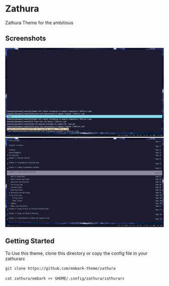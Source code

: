 # Zathura
Zathura Theme for the ambitious

## Screenshots

![Embark Screenshot](./screenshots/Screenshot1.png)
![Embark Screenshot 2](./screenshots/Screenshot2.png)

## Getting Started

To Use this theme, clone this directory or copy the config file
in your zathurarc

```
git clone https://github.com/embark-theme/zathura

cat zathura/embark >> $HOME/.config/zathura/zathurarc
```
